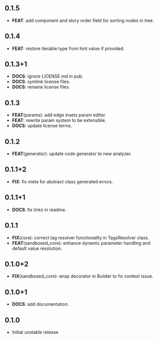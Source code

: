 ## 0.1.5

 - **FEAT**: add component and story order field for sorting nodes in tree.

## 0.1.4

 - **FEAT**: restore iterable type from hint value if provided.

## 0.1.3+1

 - **DOCS**: ignore LICENSE.md in pub.
 - **DOCS**: symlink license files.
 - **DOCS**: rename license files.

## 0.1.3

 - **FEAT**(params): add edge insets param editor.
 - **FEAT**: rewrite param system to be extensible.
 - **DOCS**: update license terms.

## 0.1.2

 - **FEAT**(generator): update code generator to new analyzer.

## 0.1.1+2

 - **FIX**: fix meta for abstract class generated errors.

## 0.1.1+1

 - **DOCS**: fix links in readme.

## 0.1.1

 - **FIX**(core): correct tag resolver functionality in TagsResolver class.
 - **FEAT**(sandboxed_core): enhance dynamic parameter handling and default value resolution.

## 0.1.0+2

 - **FIX**(sandboxed_core): wrap decorator in Builder to fix context issue.

## 0.1.0+1

 - **DOCS**: add documentation.

## 0.1.0

* Initial unstable release
